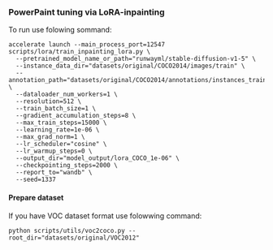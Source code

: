 ### PowerPaint tuning via LoRA-inpainting 
To run use folowing sommand:
```
accelerate launch --main_process_port=12547 scripts/lora/train_inpainting_lora.py \
  --pretrained_model_name_or_path="runwayml/stable-diffusion-v1-5" \
  --instance_data_dir="datasets/original/COCO2014/images/train" \
  --annotation_path="datasets/original/COCO2014/annotations/instances_train2014.json" \
  --dataloader_num_workers=1 \
  --resolution=512 \
  --train_batch_size=1 \
  --gradient_accumulation_steps=8 \
  --max_train_steps=15000 \
  --learning_rate=1e-06 \
  --max_grad_norm=1 \
  --lr_scheduler="cosine" \
  --lr_warmup_steps=0 \
  --output_dir="model_output/lora_COCO_1e-06" \
  --checkpointing_steps=2000 \
  --report_to="wandb" \
  --seed=1337
```

#### Prepare dataset
If you have VOC dataset format use folowwing command:

```
python scripts/utils/voc2coco.py --root_dir="datasets/original/VOC2012" 
```
